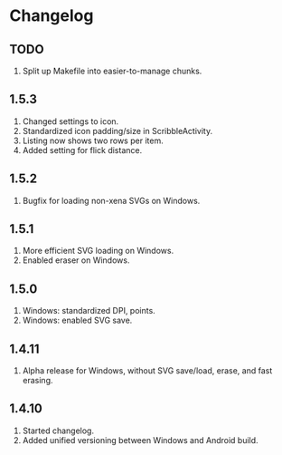 # Changelog

## TODO

1. Split up Makefile into easier-to-manage chunks.

## 1.5.3

1. Changed settings to icon.
2. Standardized icon padding/size in ScribbleActivity.
3. Listing now shows two rows per item.
4. Added setting for flick distance.

## 1.5.2

1. Bugfix for loading non-xena SVGs on Windows.

## 1.5.1

1. More efficient SVG loading on Windows.
2. Enabled eraser on Windows.

## 1.5.0

1. Windows: standardized DPI, points.
2. Windows: enabled SVG save.

## 1.4.11

1. Alpha release for Windows, without SVG save/load, erase, and fast erasing.

## 1.4.10

1. Started changelog.
2. Added unified versioning between Windows and Android build.
